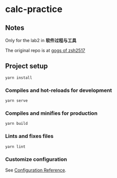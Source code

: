 # calc-practice

## Notes

Only for the lab2 in **软件过程与工具**

The original repo is at [gogs of zsh2517](https://git.zsh2517.com/zsh2517/calc-practice)

## Project setup
```
yarn install
```

### Compiles and hot-reloads for development
```
yarn serve
```

### Compiles and minifies for production
```
yarn build
```

### Lints and fixes files
```
yarn lint
```

### Customize configuration
See [Configuration Reference](https://cli.vuejs.org/config/).
